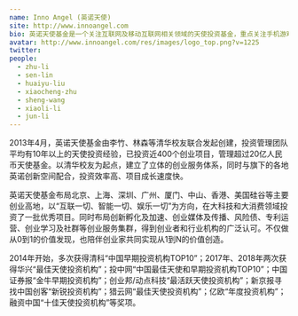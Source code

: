 ```yaml
---
name: Inno Angel (英诺天使)
site: http://www.innoangel.com
bio: 英诺天使基金是一个关注互联网及移动互联网相关领域的天使投资基金，重点关注手机游戏、在线教育、O2O、互联网金融、移动健康等领域。
avatar: http://www.innoangel.com/res/images/logo_top.png?v=1225
twitter: 
people:
  - zhu-li
  - sen-lin
  - huaiyu-liu
  - xiaocheng-zhu
  - sheng-wang
  - xiaoli-li
  - jun-li
---
```


2013年4月，英诺天使基金由李竹、林森等清华校友联合发起创建，投资管理团队平均有10年以上的天使投资经验，已投资近400个创业项目，管理超过20亿人民币天使基金。以清华校友为起点，建立了立体的创业服务体系，同时与旗下的各地英诺创新空间配合，投资效率高、项目成长速度快。

英诺天使基金布局北京、上海、深圳、广州、厦门、中山、香港、美国硅谷等主要创业高地，以“互联一切、智能一切、娱乐一切”为方向，在大科技和大消费领域投资了一批优秀项目。同时布局创新孵化及加速、创业媒体及传播、风险债、专利运营、创业学习及社群等创业服务集群，得到创业者和行业机构的广泛认可。不仅做从0到1的价值发现，也陪伴创业家共同实现从1到N的价值创造。

2014年开始，多次获得清科“中国早期投资机构TOP10”；2017年、2018年两次获得华兴“最佳天使投资机构”；投中网“中国最佳天使和早期投资机构TOP10”；中国证券报“金牛早期投资机构”；创业邦/动点科技“最活跃天使投资机构”；新京报寻找中国创客“新锐投资机构”；猎云网“最佳天使投资机构”；亿欧“年度投资机构”；融资中国“十佳天使投资机构”等奖项。
